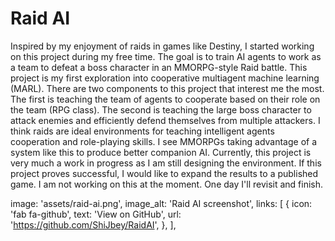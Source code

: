 # Raid AI

Inspired by my enjoyment of raids in games like Destiny, I started working on this project during my free time. The goal is to train AI agents to work as a team to defeat a boss character in an MMORPG-style Raid battle. This project is my first exploration into cooperative multiagent machine learning (MARL). There are two components to this project that interest me the most. The first is teaching the team of agents to cooperate based on their role on the team (RPG class). The second is teaching the large boss character to attack enemies and efficiently defend themselves from multiple attackers. I think raids are ideal environments for teaching intelligent agents cooperation and role-playing skills. I see MMORPGs taking advantage of a system like this to produce better companion AI. Currently, this project is very much a work in progress as I am still designing the environment. If this project proves successful, I would like to expand the results to a published game. I am not working on this at the moment. One day I'll revisit and finish.

image: 'assets/raid-ai.png',
    image_alt: 'Raid AI screenshot',
    links: [
      {
        icon: 'fab fa-github',
        text: 'View on GitHub',
        url: 'https://github.com/ShiJbey/RaidAI',
      },
    ],

